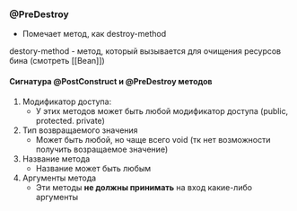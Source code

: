 
### @PreDestroy

* Помечает метод, как destroy-method

destory-method - метод, который вызывается для очищения ресурсов бина (смотреть [[Bean]])

#### Сигнатура @PostConstruct и @PreDestroy методов

1) Модификатор доступа:
   * У этих методов может быть любой модификатор доступа (public, protected. private)
2) Тип возвращаемого значения
   * Может быть любой, но чаще всего void (тк нет возможности получить возращаемое значение)
3) Название метода
   * Название может быть любым
4) Аргументы метода
   * Эти методы **не должны принимать** на вход какие-либо аргументы